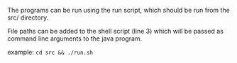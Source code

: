 The programs can be run using the run script, which should be run from the src/ directory.

File paths can be added to the shell script (line 3) which will be passed as command line arguments to the java program.

example: `cd src && ./run.sh`
